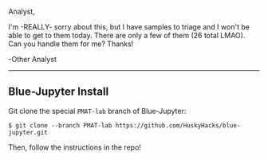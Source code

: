 Analyst,

I'm -REALLY- sorry about this, but I have samples to triage and I won't be able to get to them today. There are only a few of them (26 total LMAO). Can you handle them for me? Thanks!

-Other Analyst

---

## Blue-Jupyter Install

Git clone the special `PMAT-lab` branch of Blue-Jupyter:
```
$ git clone --branch PMAT-lab https://github.com/HuskyHacks/blue-jupyter.git 
```

Then, follow the instructions in the repo!